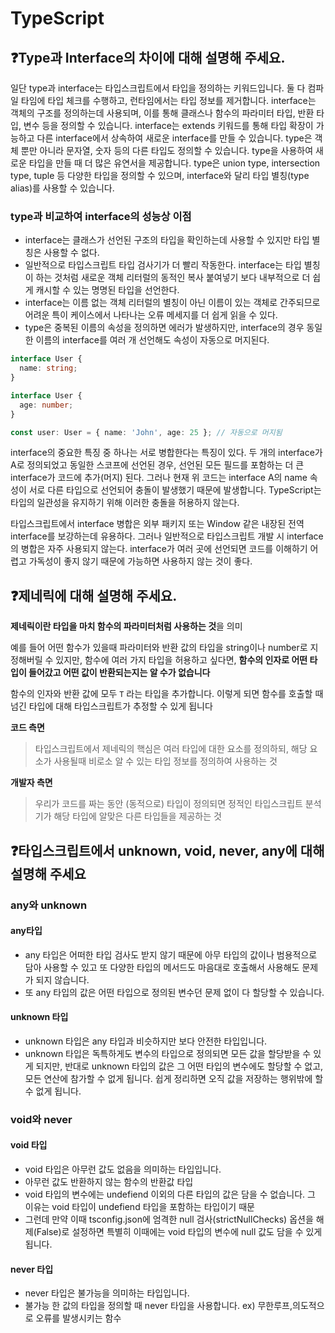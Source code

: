 # TypeScript

## ❓Type과 Interface의 차이에 대해 설명해 주세요.

일단 type과 interface는 타입스크립트에서 타입을 정의하는 키워드입니다. 둘 다 컴파일 타임에 타입 체크를 수행하고, 런타임에서는 타입 정보를 제거합니다.
interface는 객체의 구조를 정의하는데 사용되며, 이를 통해 클래스나 함수의 파라미터 타입, 반환 타입, 변수 등을 정의할 수 있습니다. interface는 extends 키워드를 통해 타입 확장이 가능하고 다른 interface에서 상속하여 새로운 interface를 만들 수 있습니다.
type은 객체 뿐만 아니라 문자열, 숫자 등의 다른 타입도 정의할 수 있습니다. type을 사용하여 새로운 타입을 만들 때 더 많은 유연서을 제공합니다. type은 union type, intersection type, tuple 등 다양한 타입을 정의할 수 있으며, interface와 달리 타입 별칭(type alias)를 사용할 수 있습니다.

### type과 비교하여 interface의 성능상 이점

- interface는 클래스가 선언된 구조의 타입을 확인하는데 사용할 수 있지만 타입 별칭은 사용할 수 없다.
- 일반적으로 타입스크립트 타입 검사기가 더 빨리 작동한다. interface는 타입 별칭이 하는 것처럼 새로운 객체 리터럴의 동적인 복사 붙여넣기 보다 내부적으로 더 쉽게 캐시할 수 있는 명명된 타입을 선언한다.
- interface는 이름 없는 객체 리터럴의 별칭이 아닌 이름이 있는 객체로 간주되므로 어려운 특이 케이스에서 나타나는 오류 메세지를 더 쉽게 읽을 수 있다.
- type은 중복된 이름의 속성을 정의하면 에러가 발생하지만, interface의 경우 동일한 이름의 interface를 여러 개 선언해도 속성이 자동으로 머지된다.

```ts
interface User {
  name: string;
}

interface User {
  age: number;
}

const user: User = { name: 'John', age: 25 }; // 자동으로 머지됨
```

interface의 중요한 특징 중 하나는 서로 병합한다는 특징이 있다. 두 개의 interface가 A로 정의되었고 동일한 스코프에 선언된 경우, 선언된 모든 필드를 포함하는 더 큰 interface가 코드에 추가(머지) 된다.
그러나 현재 위 코드는 interface A의 name 속성이 서로 다른 타입으로 선언되어 충돌이 발생했기 때문에 발생합니다. TypeScript는 타입의 일관성을 유지하기 위해 이러한 충돌을 허용하지 않는다.

타입스크립트에서 interface 병합은 외부 패키지 또는 Window 같은 내장된 전역 interface를 보강하는데 유용하다. 그러나 일반적으로 타입스크립트 개발 시 interface의 병합은 자주 사용되지 않는다. interface가 여러 곳에 선언되면 코드를 이해하기 어렵고 가독성이 좋지 않기 때문에 가능하면 사용하지 않는 것이 좋다.

## ❓제네릭에 대해 설명해 주세요.

**제네릭이란 타입을 마치 함수의 파라미터처럼 사용하는 것**을 의미

예를 들어 어떤 함수가 있을때 파라미터와 반환 값의 타입을 string이나 number로 지정해버릴 수 있지만, 함수에 여러 가지 타입을 허용하고 싶다면, **함수의 인자로 어떤 타입이 들어갔고 어떤 값이 반환되는지는 알 수가 없습니다**

함수의 인자와 반환 값에 모두 `T` 라는 타입을 추가합니다. 이렇게 되면 함수를 호출할 때 넘긴 타입에 대해 타입스크립트가 추정할 수 있게 됩니다

**코드 측면**

> 타입스크립트에서 제네릭의 핵심은 여러 타입에 대한 요소를 정의하되, 해당 요소가 사용될때 비로소 알 수 있는 타입 정보를 정의하여 사용하는 것

**개발자 측면**

> 우리가 코드를 짜는 동안 (동적으로) 타입이 정의되면 정적인 타입스크립트 분석기가 해당 타입에 알맞은 다른 타입들을 제공하는 것

## ❓타입스크립트에서 unknown, void, never, any에 대해 설명해 주세요

### any와 unknown

#### any타입

- any 타입은 어떠한 타입 검사도 받지 않기 때문에 아무 타입의 값이나 범용적으로 담아 사용할 수 있고 또 다양한 타입의 메서드도 마음대로 호출해서 사용해도 문제가 되지 않습니다.
- 또 any 타입의 값은 어떤 타입으로 정의된 변수던 문제 없이 다 할당할 수 있습니다.

#### unknown 타입

- unknown 타입은 any 타입과 비슷하지만 보다 안전한 타입입니다.
- unknown 타입은 독특하게도 변수의 타입으로 정의되면 모든 값을 할당받을 수 있게 되지만, 반대로 unknown 타입의 값은 그 어떤 타입의 변수에도 할당할 수 없고, 모든 연산에 참가할 수 없게 됩니다. 쉽게 정리하면 오직 값을 저장하는 행위밖에 할 수 없게 됩니다.

### void와 never

#### void 타입

- void 타입은 아무런 값도 없음을 의미하는 타입입니다.
- 아무런 값도 반환하지 않는 함수의 반환값 타입
- void 타입의 변수에는 undefiend 이외의 다른 타입의 값은 담을 수 없습니다. 그 이유는 void 타입이 undefiend 타입을 포함하는 타입이기 때문
- 그런데 만약 이때 tsconfig.json에 엄격한 null 검사(strictNullChecks) 옵션을 해제(False)로 설정하면 특별히 이때에는 void 타입의 변수에 null 값도 담을 수 있게 됩니다.

#### never 타입

- never 타입은 불가능을 의미하는 타입입니다.
- 불가능 한 값의 타입을 정의할 때 never 타입을 사용합니다. ex) 무한루프,의도적으로 오류를 발생시키는 함수
